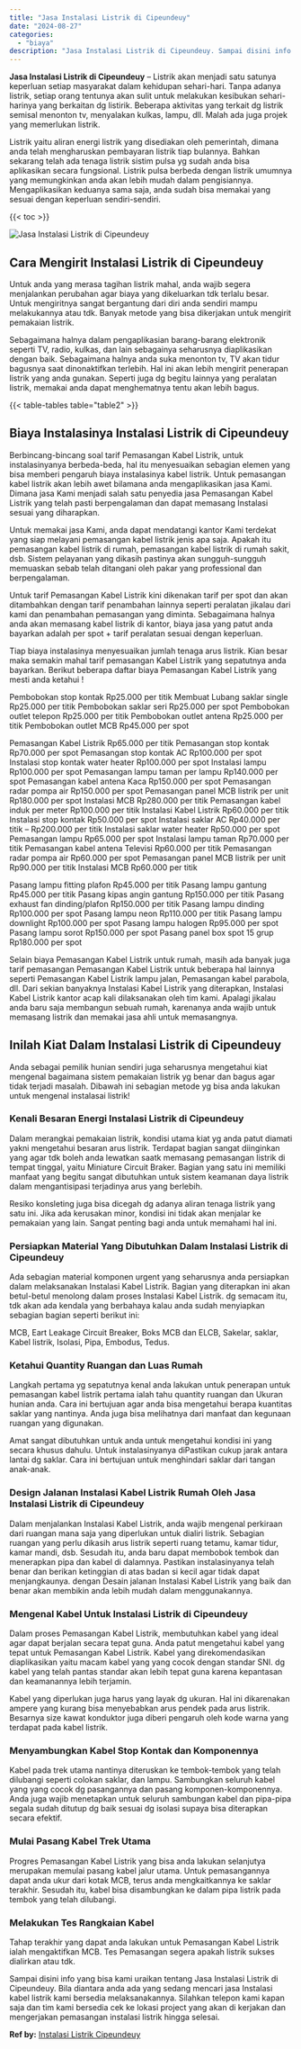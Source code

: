 ```yaml
---
title: "Jasa Instalasi Listrik di Cipeundeuy"
date: "2024-08-27"
categories: 
  - "biaya"
description: "Jasa Instalasi Listrik di Cipeundeuy. Sampai disini info yang bisa kami uraikan tentang Jasa Instalasi Listrik di Cipeundeuy. Bila diantara anda ada yang sed..."
---
```


**Jasa Instalasi Listrik di Cipeundeuy** – Listrik akan menjadi satu satunya keperluan setiap masyarakat dalam kehidupan sehari-hari. Tanpa adanya listrik, setiap orang tentunya akan sulit untuk melakukan kesibukan sehari-harinya yang berkaitan dg listirik. Beberapa aktivitas yang terkait dg listrik semisal menonton tv, menyalakan kulkas, lampu, dll. Malah ada juga projek yang memerlukan listrik.

Listrik yaitu aliran energi listrik yang disediakan oleh pemerintah, dimana anda telah mengharuskan pembayaran listrik tiap bulannya. Bahkan sekarang telah ada tenaga listrik sistim pulsa yg sudah anda bisa aplikasikan secara fungsional. Listrik pulsa berbeda dengan listrik umumnya yang memungkinkan anda akan lebih mudah dalam pengisiannya. Mengaplikasikan keduanya sama saja, anda sudah bisa memakai yang sesuai dengan keperluan sendiri-sendiri.

{{< toc >}}

![Jasa Instalasi Listrik di Cipeundeuy](/images/instalasi-listrik-murah08.png)

## Cara Mengirit Instalasi Listrik di Cipeundeuy

Untuk anda yang merasa tagihan listrik mahal, anda wajib segera menjalankan perubahan agar biaya yang dikeluarkan tdk terlalu besar. Untuk mengiritnya sangat bergantung dari diri anda sendiri mampu melakukannya atau tdk. Banyak metode yang bisa dikerjakan untuk mengirit pemakaian listrik.

Sebagaimana halnya dalam pengaplikasian barang-barang elektronik seperti TV, radio, kulkas, dan lain sebagainya seharusnya diaplikasikan dengan baik. Sebagaimana halnya anda suka menonton tv, TV akan tidur bagusnya saat dinonaktifkan terlebih. Hal ini akan lebih mengirit penerapan listrik yang anda gunakan. Seperti juga dg begitu lainnya yang peralatan listrik, memakai anda dapat menghematnya tentu akan lebih bagus.

{{< table-tables table="table2" >}}

## Biaya Instalasinya Instalasi Listrik di Cipeundeuy

Berbincang-bincang soal tarif Pemasangan Kabel Listrik, untuk instalasinyanya berbeda-beda, hal itu menyesuaikan sebagian elemen yang bisa memberi pengaruh biaya instalasinya kabel listrik. Untuk pemasangan kabel listrik akan lebih awet bilamana anda mengaplikasikan jasa Kami. Dimana jasa Kami menjadi salah satu penyedia jasa Pemasangan Kabel Listrik yang telah pasti berpengalaman dan dapat memasang Instalasi sesuai yang diharapkan.

Untuk memakai jasa Kami, anda dapat mendatangi kantor Kami terdekat yang siap melayani pemasangan kabel listrik jenis apa saja. Apakah itu pemasangan kabel listrik di rumah, pemasangan kabel listrik di rumah sakit, dsb. Sistem pelayanan yang dikasih pastinya akan sungguh-sungguh memuaskan sebab telah ditangani oleh pakar yang professional dan berpengalaman.

Untuk tarif Pemasangan Kabel Listrik kini dikenakan tarif per spot dan akan ditambahkan dengan tarif penambahan lainnya seperti peralatan jikalau dari kami dan penambahan pemasangan yang diminta. Sebagaimana halnya anda akan memasang kabel listrik di kantor, biaya jasa yang patut anda bayarkan adalah per spot + tarif peralatan sesuai dengan keperluan.

Tiap biaya instalasinya menyesuaikan jumlah tenaga arus listrik. Kian besar maka semakin mahal tarif pemasangan Kabel Listrik yang sepatutnya anda bayarkan. Berikut beberapa daftar biaya Pemasangan Kabel Listrik yang mesti anda ketahui !

Pembobokan stop kontak Rp25.000 per titik Membuat Lubang saklar single Rp25.000 per titik Pembobokan saklar seri Rp25.000 per spot Pembobokan outlet telepon Rp25.000 per titik Pembobokan outlet antena Rp25.000 per titik Pembobokan outlet MCB Rp45.000 per spot

Pemasangan Kabel Listrik Rp65.000 per titik Pemasangan stop kontak Rp70.000 per spot Pemasangan stop kontak AC Rp100.000 per spot Instalasi stop kontak water heater Rp100.000 per spot Instalasi lampu Rp100.000 per spot Pemasangan lampu taman per lampu Rp140.000 per spot Pemasangan kabel antena Kaca Rp150.000 per spot Pemasangan radar pompa air Rp150.000 per spot Pemasangan panel MCB listrik per unit Rp180.000 per spot Instalasi MCB Rp280.000 per titik Pemasangan kabel induk per meter Rp100.000 per titik Instalasi Kabel Listrik Rp60.000 per titik Instalasi stop kontak Rp50.000 per spot Instalasi saklar AC Rp40.000 per titik – Rp200.000 per titik Instalasi saklar water heater Rp50.000 per spot Pemasangan lampu Rp65.000 per spot Instalasi lampu taman Rp70.000 per titik Pemasangan kabel antena Televisi Rp60.000 per titik Pemasangan radar pompa air Rp60.000 per spot Pemasangan panel MCB listrik per unit Rp90.000 per titik Instalasi MCB Rp60.000 per titik

Pasang lampu fitting plafon Rp45.000 per titik Pasang lampu gantung Rp45.000 per titik Pasang kipas angin gantung Rp150.000 per titik Pasang exhaust fan dinding/plafon Rp150.000 per titik Pasang lampu dinding Rp100.000 per spot Pasang lampu neon Rp110.000 per titik Pasang lampu downlight Rp100.000 per spot Pasang lampu halogen Rp95.000 per spot Pasang lampu sorot Rp150.000 per spot Pasang panel box spot 15 grup Rp180.000 per spot

Selain biaya Pemasangan Kabel Listrik untuk rumah, masih ada banyak juga tarif pemasangan Pemasangan Kabel Listrik untuk beberapa hal lainnya seperti Pemasangan Kabel Listrik lampu jalan, Pemasangan kabel parabola, dll. Dari sekian banyaknya Instalasi Kabel Listrik yang diterapkan, Instalasi Kabel Listrik kantor acap kali dilaksanakan oleh tim kami. Apalagi jikalau anda baru saja membangun sebuah rumah, karenanya anda wajib untuk memasang listrik dan memakai jasa ahli untuk memasangnya.

## Inilah Kiat Dalam Instalasi Listrik di Cipeundeuy


Anda sebagai pemilik hunian sendiri juga seharusnya mengetahui kiat mengenal bagaimana sistem pemakaian listrik yg benar dan bagus agar tidak terjadi masalah. Dibawah ini sebagian metode yg bisa anda lakukan untuk mengenal instalasai listrik!

### Kenali Besaran Energi Instalasi Listrik di Cipeundeuy

Dalam merangkai pemakaian listrik, kondisi utama kiat yg anda patut diamati yakni mengetahui besaran arus listrik. Terdapat bagian sangat diinginkan yang agar tdk boleh anda lewatkan saatk memasang pemasangan listrik di tempat tinggal, yaitu Miniature Circuit Braker. Bagian yang satu ini memiliki manfaat yang begitu sangat dibutuhkan untuk sistem keamanan daya listrik dalam mengantisipasi terjadinya arus yang berlebih.

Resiko konsleting juga bisa dicegah dg adanya aliran tenaga listrik yang satu ini. Jika ada kerusakan minor, kondisi ini tidak akan menjalar ke pemakaian yang lain. Sangat penting bagi anda untuk memahami hal ini.

### Persiapkan Material Yang Dibutuhkan Dalam Instalasi Listrik di Cipeundeuy

Ada sebagian material komponen urgent yang seharusnya anda persiapkan dalam melaksanakan Instalasi Kabel Listrik. Bagian yang diterapkan ini akan betul-betul menolong dalam proses Instalasi Kabel Listrik. dg semacam itu, tdk akan ada kendala yang berbahaya kalau anda sudah menyiapkan sebagian bagian seperti berikut ini:

MCB, Eart Leakage Circuit Breaker, Boks MCB dan ELCB, Sakelar, saklar, Kabel listrik, Isolasi, Pipa, Embodus, Tedus.

### Ketahui Quantity Ruangan dan Luas Rumah

Langkah pertama yg sepatutnya kenal anda lakukan untuk penerapan untuk pemasangan kabel listrik pertama ialah tahu quantity ruangan dan Ukuran hunian anda. Cara ini bertujuan agar anda bisa mengetahui berapa kuantitas saklar yang nantinya. Anda juga bisa melihatnya dari manfaat dan kegunaan ruangan yang digunakan.

Amat sangat dibutuhkan untuk anda untuk mengetahui kondisi ini yang secara khusus dahulu. Untuk instalasinyanya diPastikan cukup jarak antara lantai dg saklar. Cara ini bertujuan untuk menghindari saklar dari tangan anak-anak.

### Design Jalanan Instalasi Kabel Listrik Rumah Oleh Jasa Instalasi Listrik di Cipeundeuy

Dalam menjalankan Instalasi Kabel Listrik, anda wajib mengenal perkiraan dari ruangan mana saja yang diperlukan untuk dialiri listrik. Sebagian ruangan yang perlu dikasih arus listrik seperti ruang tetamu, kamar tidur, kamar mandi, dsb. Sesudah itu, anda baru dapat membobok tembok dan menerapkan pipa dan kabel di dalamnya. Pastikan instalasinyanya telah benar dan berikan ketinggian di atas badan si kecil agar tidak dapat menjangkaunya. dengan Desain jalanan Instalasi Kabel Listrik yang baik dan benar akan membikin anda lebih mudah dalam menggunakannya.

### Mengenal Kabel Untuk Instalasi Listrik di Cipeundeuy

Dalam proses Pemasangan Kabel Listrik, membutuhkan kabel yang ideal agar dapat berjalan secara tepat guna. Anda patut mengetahui kabel yang tepat untuk Pemasangan Kabel Listrik. Kabel yang direkomendasikan diaplikasikan yaitu macam kabel yang yang cocok dengan standar SNI. dg kabel yang telah pantas standar akan lebih tepat guna karena kepantasan dan keamanannya lebih terjamin.

Kabel yang diperlukan juga harus yang layak dg ukuran. Hal ini dikarenakan ampere yang kurang bisa menyebabkan arus pendek pada arus listrik. Besarnya size kawat konduktor juga diberi pengaruh oleh kode warna yang terdapat pada kabel listrik.

### Menyambungkan Kabel Stop Kontak dan Komponennya

Kabel pada trek utama nantinya diteruskan ke tembok-tembok yang telah dilubangi seperti colokan saklar, dan lampu. Sambungkan seluruh kabel yang yang cocok dg pasangannya dan pasang komponen-komponennya. Anda juga wajib menetapkan untuk seluruh sambungan kabel dan pipa-pipa segala sudah ditutup dg baik sesuai dg isolasi supaya bisa diterapkan secara efektif.

### Mulai Pasang Kabel Trek Utama

Progres Pemasangan Kabel Listrik yang bisa anda lakukan selanjutya merupakan memulai pasang kabel jalur utama. Untuk pemasangannya dapat anda ukur dari kotak MCB, terus anda mengkaitkannya ke saklar terakhir. Sesudah itu, kabel bisa disambungkan ke dalam pipa listrik pada tembok yang telah dilubangi.

### Melakukan Tes Rangkaian Kabel

Tahap terakhir yang dapat anda lakukan untuk Pemasangan Kabel Listrik ialah mengaktifkan MCB. Tes Pemasangan segera apakah listrik sukses dialirkan atau tdk.

Sampai disini info yang bisa kami uraikan tentang Jasa Instalasi Listrik di Cipeundeuy. Bila diantara anda ada yang sedang mencari jasa Instalasi kabel listrik kami bersedia melaksanakannya. Silahkan telepon kami kapan saja dan tim kami bersedia cek ke lokasi project yang akan di kerjakan dan mengerjakan pemasangan instalasi listrik hingga selesai.

**Ref by:** [Instalasi Listrik Cipeundeuy](https://id.wikipedia.org/wiki/Instalasi)
